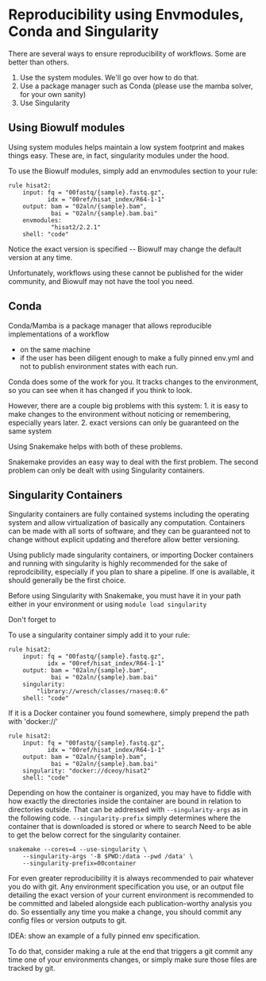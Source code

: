 # Reproducibility using Envmodules, Conda and Singularity

There are several ways to ensure reproducibility of workflows. Some are better than others.
1. Use the system modules. We'll go over how to do that.
2. Use a package manager such as Conda (please use the mamba solver, for your own sanity)
3. Use Singularity

## Using Biowulf modules
Using system modules helps maintain a low system footprint and makes things easy.
These are, in fact, singularity modules under the hood.

To use the Biowulf modules, simply add an envmodules section to your rule:
```
rule hisat2:
    input: fq = "00fastq/{sample}.fastq.gz",
           idx = "00ref/hisat_index/R64-1-1"
    output: bam = "02aln/{sample}.bam",
            bai = "02aln/{sample}.bam.bai"
    envmodules:
            "hisat2/2.2.1"
    shell: "code"
```
Notice the exact version is specified -- Biowulf may change the default version at any time.

Unfortunately, workflows using these cannot be published for the wider community, and Biowulf may not have the tool
you need.

## Conda

Conda/Mamba is a package manager that allows reproducible implementations of a workflow
  - on the same machine
  - if the user has been diligent enough to make a fully pinned env.yml and not to 
     publish environment states with each run. 

Conda does some of the work for you. It tracks changes to the environment, so you can see when it has changed if you think to look.

However, there are a couple big problems with this system:
    1. it is easy to make changes to the environment without noticing or remembering, especially years later.
    2. exact versions can only be guaranteed on the same system

Using Snakemake helps with both of these problems. 

Snakemake provides an easy way to deal with the first problem. 
The second problem can only be dealt with using Singularity containers.

## Singularity Containers

Singularity containers are fully contained systems including the operating system and allow 
virtualization of basically any computation. Containers can be made with all sorts of software,
and they can be guaranteed not to change without explicit updating and therefore allow better versioning.

Using publicly made singularity containers, or importing Docker containers and running with singularity
is highly recommended for the sake of reprodcibility, especially if you plan to share a pipeline. If one
is available, it should generally be the first choice.

Before using Singularity with Snakemake, you must have it in your path either in your environment
or using `module load singularity`

Don't forget to 

To use a singularity container simply add it to your rule:
```
rule hisat2:
    input: fq = "00fastq/{sample}.fastq.gz",
           idx = "00ref/hisat_index/R64-1-1"
    output: bam = "02aln/{sample}.bam",
            bai = "02aln/{sample}.bam.bai"
    singularity:
        "library://wresch/classes/rnaseq:0.6"
    shell: "code"
```

If it is a Docker container you found somewhere, simply prepend the path with 'docker://'
```
rule hisat2:
    input: fq = "00fastq/{sample}.fastq.gz",
           idx = "00ref/hisat_index/R64-1-1"
    output: bam = "02aln/{sample}.bam",
            bai = "02aln/{sample}.bam.bai"
    singularity: "docker://dceoy/hisat2"
    shell: "code"
```

Depending on how the container is organized, you may have to fiddle with how exactly the directories inside
the container are bound in relation to directories outside. That can be addressed with `--singularity-args` as in the following code.
`--singularity-prefix` simply determines where the container that is downloaded is stored or where to search
Need to be able to get the below correct for the singularity container.
 ```
 snakemake --cores=4 --use-singularity \
     --singularity-args '-B $PWD:/data --pwd /data' \
     --singularity-prefix=00container
```


For even greater reproducibility it is always recommended to pair whatever you do with git.
Any environment specification you use, or an output file detailing the exact version of your current 
environment is recommended to be committed and labeled alongside each publication-worthy analysis you
do. So essentially any time you make a change, you should commit any config files or version outputs to git.



IDEA: show an example of a fully pinned env specification.

To do that, consider making a rule at the end that triggers a git commit any time one of your environments changes,
or simply make sure those files are tracked by git.







